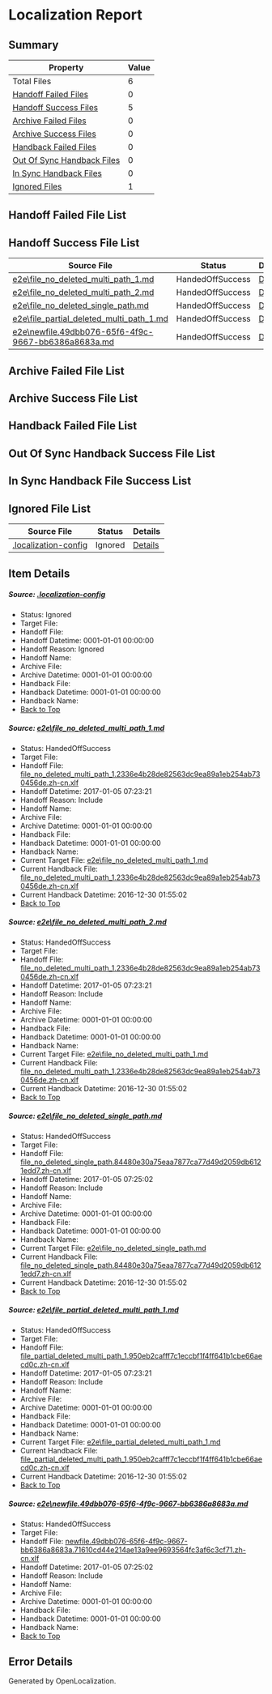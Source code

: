 # <a name='report-top'></a> Localization Report

## Summary
 Property | Value 
 -------- | ----- 
 Total Files | 6
[ Handoff Failed Files ](#handoff-failed-list)| 0
[ Handoff Success Files ](#handoff-success-list)| 5
[ Archive Failed Files ](#archive-failed-list)| 0
[ Archive Success Files ](#archive-success-list)| 0
[ Handback Failed Files ](#handback-failed-list)| 0
[ Out Of Sync Handback Files ](#outofsync-handback-success-list)| 0
[ In Sync Handback Files ](#insync-handback-success-list)| 0
[ Ignored Files ](#ignored-list)| 1

## <a name='handoff-failed-list'></a> Handoff Failed File List

## <a name='handoff-success-list'></a> Handoff Success File List
 Source File | Status | Details 
 ----------- | ------ | ------- 
 [e2e\file_no_deleted_multi_path_1.md](https://github.com/OpenLocalizationTestOrg/ol-test0/blob/75aff97fb81c262ebb4de7ef1345ca6ca140c1ac/e2e/file_no_deleted_multi_path_1.md) | HandedOffSuccess | [Details](#13b9a6c39fca0c3083f3a6a0be63aa49a4662c8e1)
 [e2e\file_no_deleted_multi_path_2.md](https://github.com/OpenLocalizationTestOrg/ol-test0/blob/8aa79ec8f840cf134b6c3523a4d9f72ca17138f7/e2e/file_no_deleted_multi_path_2.md) | HandedOffSuccess | [Details](#13b9a6c39fca0c3083f3a6a0be63aa49a4662c8e2)
 [e2e\file_no_deleted_single_path.md](https://github.com/OpenLocalizationTestOrg/ol-test0/blob/8aa79ec8f840cf134b6c3523a4d9f72ca17138f7/e2e/file_no_deleted_single_path.md) | HandedOffSuccess | [Details](#38fcbc13ee350dc1301df57db22826f7d9e28a9b3)
 [e2e\file_partial_deleted_multi_path_1.md](https://github.com/OpenLocalizationTestOrg/ol-test0/blob/75aff97fb81c262ebb4de7ef1345ca6ca140c1ac/e2e/file_partial_deleted_multi_path_1.md) | HandedOffSuccess | [Details](#a94dbd80fb26b3845e1eecadb6ed95f510b671a54)
 [e2e\newfile.49dbb076-65f6-4f9c-9667-bb6386a8683a.md](https://github.com/OpenLocalizationTestOrg/ol-test0/blob/8aa79ec8f840cf134b6c3523a4d9f72ca17138f7/e2e/newfile.49dbb076-65f6-4f9c-9667-bb6386a8683a.md) | HandedOffSuccess | [Details](#00c2b2e5f2b4e1af3187669f14442be5695979ad5)

## <a name='archive-failed-list'></a> Archive Failed File List

## <a name='archive-success-list'></a> Archive Success File List

## <a name='handback-failed-list'></a> Handback Failed File List

## <a name='outofsync-handback-success-list'></a> Out Of Sync Handback Success File List

## <a name='insync-handback-success-list'></a> In Sync Handback File Success List

## <a name='ignored-list'></a> Ignored File List
 Source File | Status | Details 
 ----------- | ------ | ------- 
 [.localization-config](https://github.com/OpenLocalizationTestOrg/ol-test0/blob/8aa79ec8f840cf134b6c3523a4d9f72ca17138f7/.localization-config) | Ignored | [Details](#cb0632cf59c1387fc1742bfb9fa3c47f87e2e5c90)

## Item Details
##### <a name='cb0632cf59c1387fc1742bfb9fa3c47f87e2e5c90'></a> Source: [.localization-config](https://github.com/OpenLocalizationTestOrg/ol-test0/blob/8aa79ec8f840cf134b6c3523a4d9f72ca17138f7/.localization-config)
* Status: Ignored
* Target File: 
* Handoff File: 
* Handoff Datetime: 0001-01-01 00:00:00
* Handoff Reason: Ignored
* Handoff Name: 
* Archive File: 
* Archive Datetime: 0001-01-01 00:00:00
* Handback File: 
* Handback Datetime: 0001-01-01 00:00:00
* Handback Name: 
* [Back to Top](#report-top)

##### <a name='13b9a6c39fca0c3083f3a6a0be63aa49a4662c8e1'></a> Source: [e2e\file_no_deleted_multi_path_1.md](https://github.com/OpenLocalizationTestOrg/ol-test0/blob/75aff97fb81c262ebb4de7ef1345ca6ca140c1ac/e2e/file_no_deleted_multi_path_1.md)
* Status: HandedOffSuccess
* Target File: 
* Handoff File: [file_no_deleted_multi_path_1.2336e4b28de82563dc9ea89a1eb254ab730456de.zh-cn.xlf](https://github.com/OpenLocalizationTestOrg/ol-test0-handoff/blob/58faab3a3931b66d7b461c79f24c9ab86f60f01b/ol-handoff/OpenLocalizationTestOrg/ol-test0-zhcn/shujia/mt/file_no_deleted_multi_path_1.2336e4b28de82563dc9ea89a1eb254ab730456de.zh-cn.xlf)
* Handoff Datetime: 2017-01-05 07:23:21
* Handoff Reason: Include
* Handoff Name: 
* Archive File: 
* Archive Datetime: 0001-01-01 00:00:00
* Handback File: 
* Handback Datetime: 0001-01-01 00:00:00
* Handback Name: 
* Current Target File: [e2e\file_no_deleted_multi_path_1.md](https://github.com/OpenLocalizationTestOrg/ol-test0-zhcn/blob/e4821990f810a945cb536d77a470b9e0054319c6/e2e/file_no_deleted_multi_path_1.md)
* Current Handback File: [file_no_deleted_multi_path_1.2336e4b28de82563dc9ea89a1eb254ab730456de.zh-cn.xlf](https://github.com/OpenLocalizationTestOrg/ol-test0-handback/blob/35a8c8720a3a1cf96e7bd5297666f5bd1e27713a/ol-handback/OpenLocalizationTestOrg/ol-test0-zhcn/shujia/mt/file_no_deleted_multi_path_1.2336e4b28de82563dc9ea89a1eb254ab730456de.zh-cn.xlf)
* Current Handback Datetime: 2016-12-30 01:55:02
* [Back to Top](#report-top)

##### <a name='13b9a6c39fca0c3083f3a6a0be63aa49a4662c8e2'></a> Source: [e2e\file_no_deleted_multi_path_2.md](https://github.com/OpenLocalizationTestOrg/ol-test0/blob/8aa79ec8f840cf134b6c3523a4d9f72ca17138f7/e2e/file_no_deleted_multi_path_2.md)
* Status: HandedOffSuccess
* Target File: 
* Handoff File: [file_no_deleted_multi_path_1.2336e4b28de82563dc9ea89a1eb254ab730456de.zh-cn.xlf](https://github.com/OpenLocalizationTestOrg/ol-test0-handoff/blob/58faab3a3931b66d7b461c79f24c9ab86f60f01b/ol-handoff/OpenLocalizationTestOrg/ol-test0-zhcn/shujia/mt/file_no_deleted_multi_path_1.2336e4b28de82563dc9ea89a1eb254ab730456de.zh-cn.xlf)
* Handoff Datetime: 2017-01-05 07:23:21
* Handoff Reason: Include
* Handoff Name: 
* Archive File: 
* Archive Datetime: 0001-01-01 00:00:00
* Handback File: 
* Handback Datetime: 0001-01-01 00:00:00
* Handback Name: 
* Current Target File: [e2e\file_no_deleted_multi_path_1.md](https://github.com/OpenLocalizationTestOrg/ol-test0-zhcn/blob/e4821990f810a945cb536d77a470b9e0054319c6/e2e/file_no_deleted_multi_path_1.md)
* Current Handback File: [file_no_deleted_multi_path_1.2336e4b28de82563dc9ea89a1eb254ab730456de.zh-cn.xlf](https://github.com/OpenLocalizationTestOrg/ol-test0-handback/blob/35a8c8720a3a1cf96e7bd5297666f5bd1e27713a/ol-handback/OpenLocalizationTestOrg/ol-test0-zhcn/shujia/mt/file_no_deleted_multi_path_1.2336e4b28de82563dc9ea89a1eb254ab730456de.zh-cn.xlf)
* Current Handback Datetime: 2016-12-30 01:55:02
* [Back to Top](#report-top)

##### <a name='38fcbc13ee350dc1301df57db22826f7d9e28a9b3'></a> Source: [e2e\file_no_deleted_single_path.md](https://github.com/OpenLocalizationTestOrg/ol-test0/blob/8aa79ec8f840cf134b6c3523a4d9f72ca17138f7/e2e/file_no_deleted_single_path.md)
* Status: HandedOffSuccess
* Target File: 
* Handoff File: [file_no_deleted_single_path.84480e30a75eaa7877ca77d49d2059db6121edd7.zh-cn.xlf](https://github.com/OpenLocalizationTestOrg/ol-test0-handoff/blob/bb56d2a21b4119833f98f4582dd7c5456c207881/ol-handoff/OpenLocalizationTestOrg/ol-test0-zhcn/shujia/mt/file_no_deleted_single_path.84480e30a75eaa7877ca77d49d2059db6121edd7.zh-cn.xlf)
* Handoff Datetime: 2017-01-05 07:25:02
* Handoff Reason: Include
* Handoff Name: 
* Archive File: 
* Archive Datetime: 0001-01-01 00:00:00
* Handback File: 
* Handback Datetime: 0001-01-01 00:00:00
* Handback Name: 
* Current Target File: [e2e\file_no_deleted_single_path.md](https://github.com/OpenLocalizationTestOrg/ol-test0-zhcn/blob/e4821990f810a945cb536d77a470b9e0054319c6/e2e/file_no_deleted_single_path.md)
* Current Handback File: [file_no_deleted_single_path.84480e30a75eaa7877ca77d49d2059db6121edd7.zh-cn.xlf](https://github.com/OpenLocalizationTestOrg/ol-test0-handback/blob/35a8c8720a3a1cf96e7bd5297666f5bd1e27713a/ol-handback/OpenLocalizationTestOrg/ol-test0-zhcn/shujia/mt/file_no_deleted_single_path.84480e30a75eaa7877ca77d49d2059db6121edd7.zh-cn.xlf)
* Current Handback Datetime: 2016-12-30 01:55:02
* [Back to Top](#report-top)

##### <a name='a94dbd80fb26b3845e1eecadb6ed95f510b671a54'></a> Source: [e2e\file_partial_deleted_multi_path_1.md](https://github.com/OpenLocalizationTestOrg/ol-test0/blob/75aff97fb81c262ebb4de7ef1345ca6ca140c1ac/e2e/file_partial_deleted_multi_path_1.md)
* Status: HandedOffSuccess
* Target File: 
* Handoff File: [file_partial_deleted_multi_path_1.950eb2cafff7c1eccbf1f4ff641b1cbe66aecd0c.zh-cn.xlf](https://github.com/OpenLocalizationTestOrg/ol-test0-handoff/blob/58faab3a3931b66d7b461c79f24c9ab86f60f01b/ol-handoff/OpenLocalizationTestOrg/ol-test0-zhcn/shujia/mt/file_partial_deleted_multi_path_1.950eb2cafff7c1eccbf1f4ff641b1cbe66aecd0c.zh-cn.xlf)
* Handoff Datetime: 2017-01-05 07:23:21
* Handoff Reason: Include
* Handoff Name: 
* Archive File: 
* Archive Datetime: 0001-01-01 00:00:00
* Handback File: 
* Handback Datetime: 0001-01-01 00:00:00
* Handback Name: 
* Current Target File: [e2e\file_partial_deleted_multi_path_1.md](https://github.com/OpenLocalizationTestOrg/ol-test0-zhcn/blob/e4821990f810a945cb536d77a470b9e0054319c6/e2e/file_partial_deleted_multi_path_1.md)
* Current Handback File: [file_partial_deleted_multi_path_1.950eb2cafff7c1eccbf1f4ff641b1cbe66aecd0c.zh-cn.xlf](https://github.com/OpenLocalizationTestOrg/ol-test0-handback/blob/35a8c8720a3a1cf96e7bd5297666f5bd1e27713a/ol-handback/OpenLocalizationTestOrg/ol-test0-zhcn/shujia/mt/file_partial_deleted_multi_path_1.950eb2cafff7c1eccbf1f4ff641b1cbe66aecd0c.zh-cn.xlf)
* Current Handback Datetime: 2016-12-30 01:55:02
* [Back to Top](#report-top)

##### <a name='00c2b2e5f2b4e1af3187669f14442be5695979ad5'></a> Source: [e2e\newfile.49dbb076-65f6-4f9c-9667-bb6386a8683a.md](https://github.com/OpenLocalizationTestOrg/ol-test0/blob/8aa79ec8f840cf134b6c3523a4d9f72ca17138f7/e2e/newfile.49dbb076-65f6-4f9c-9667-bb6386a8683a.md)
* Status: HandedOffSuccess
* Target File: 
* Handoff File: [newfile.49dbb076-65f6-4f9c-9667-bb6386a8683a.71610cd44e214ae13a9ee9693564fc3af6c3cf71.zh-cn.xlf](https://github.com/OpenLocalizationTestOrg/ol-test0-handoff/blob/bb56d2a21b4119833f98f4582dd7c5456c207881/ol-handoff/OpenLocalizationTestOrg/ol-test0-zhcn/shujia/mt/newfile.49dbb076-65f6-4f9c-9667-bb6386a8683a.71610cd44e214ae13a9ee9693564fc3af6c3cf71.zh-cn.xlf)
* Handoff Datetime: 2017-01-05 07:25:02
* Handoff Reason: Include
* Handoff Name: 
* Archive File: 
* Archive Datetime: 0001-01-01 00:00:00
* Handback File: 
* Handback Datetime: 0001-01-01 00:00:00
* Handback Name: 
* [Back to Top](#report-top)


## Error Details

Generated by OpenLocalization.
